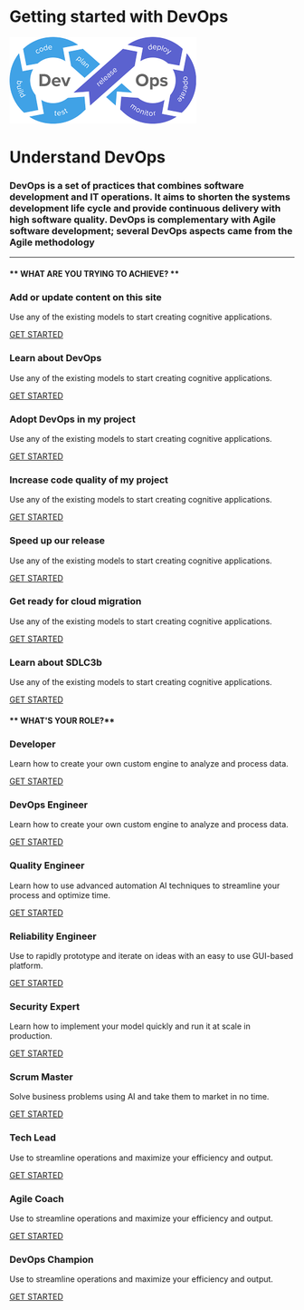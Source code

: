 # Getting started with DevOps
![DevOps](assets/img/DevOps.png ':size=30%')

# Understand DevOps
### DevOps is a set of practices that combines software development and IT operations. It aims to shorten the systems development life cycle and provide continuous delivery with high software quality. DevOps is complementary with Agile software development; several DevOps aspects came from the Agile methodology
* * * * * * 
<!-- tabs:start -->

#### ** WHAT ARE YOU TRYING TO ACHIEVE? **

### Add or update content on this site 

Use any of the existing models to start creating cognitive applications.

[GET STARTED](devops.md#Add-or-update-content-on-this-site)

### Learn about DevOps

Use any of the existing models to start creating cognitive applications.

[GET STARTED](devops.md#Learn-about-DevOps)

### Adopt DevOps in my project

Use any of the existing models to start creating cognitive applications.

[GET STARTED](devops-adoption.md)

### Increase code quality of my project

Use any of the existing models to start creating cognitive applications.

[GET STARTED](code-quality.md)

### Speed up our release

Use any of the existing models to start creating cognitive applications.

[GET STARTED](Speed-up-our-release.md)

### Get ready for cloud migration 

Use any of the existing models to start creating cognitive applications.

[GET STARTED](markdown.md#text)

### Learn about SDLC3b

Use any of the existing models to start creating cognitive applications.

[GET STARTED](sdlc.md)

#### ** WHAT'S YOUR ROLE?**

### Developer

Learn how to create your own custom engine to analyze and process data.

[GET STARTED](role.md#Developer)

### DevOps Engineer

Learn how to create your own custom engine to analyze and process data.

[GET STARTED](role.md#DevOps-Engineer)


### Quality Engineer

Learn how to use advanced automation AI techniques to streamline your
process and optimize time.

[GET STARTED](role.md#Quality-Engineer)


### Reliability Engineer

Use to rapidly prototype and iterate on ideas with an easy to use
GUI-based platform.

[GET STARTED](role.md#Reliability-Engineer)

### Security Expert

Learn how to implement your model quickly and run it at scale in
production.

[GET STARTED](role.md#Security-Expert)


### Scrum Master

Solve business problems using AI and take them to market in no time.

[GET STARTED](role.md#Scrum-Master)

### Tech Lead

Use to streamline operations and maximize your efficiency and
output.

[GET STARTED](role.md#TechLead)


### Agile Coach

Use to streamline operations and maximize your efficiency and
output.

[GET STARTED](role.md#Agile-Coach)


### DevOps Champion

Use to streamline operations and maximize your efficiency and
output.

[GET STARTED](role.md#DevOps-Chamion)


<!-- tabs:end -->

